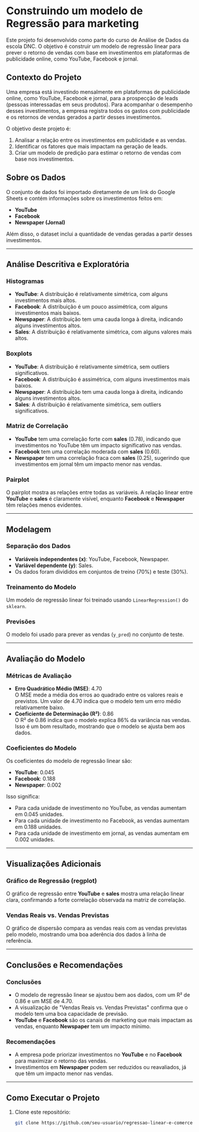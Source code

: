 # Construindo um modelo de Regressão para marketing

Este projeto foi desenvolvido como parte do curso de Análise de Dados da escola DNC. O objetivo é construir um modelo de regressão linear para prever o retorno de vendas com base em investimentos em plataformas de publicidade online, como YouTube, Facebook e jornal.

## Contexto do Projeto

Uma empresa está investindo mensalmente em plataformas de publicidade online, como YouTube, Facebook e jornal, para a prospecção de leads (pessoas interessadas em seus produtos). Para acompanhar o desempenho desses investimentos, a empresa registra todos os gastos com publicidade e os retornos de vendas gerados a partir desses investimentos.

O objetivo deste projeto é:
1. Analisar a relação entre os investimentos em publicidade e as vendas.
2. Identificar os fatores que mais impactam na geração de leads.
3. Criar um modelo de predição para estimar o retorno de vendas com base nos investimentos.

## Sobre os Dados

O conjunto de dados foi importado diretamente de um link do Google Sheets e contém informações sobre os investimentos feitos em:
- **YouTube**
- **Facebook**
- **Newspaper (Jornal)**

Além disso, o dataset inclui a quantidade de vendas geradas a partir desses investimentos.

---

## Análise Descritiva e Exploratória

### Histogramas
- **YouTube**: A distribuição é relativamente simétrica, com alguns investimentos mais altos.
- **Facebook**: A distribuição é um pouco assimétrica, com alguns investimentos mais baixos.
- **Newspaper**: A distribuição tem uma cauda longa à direita, indicando alguns investimentos altos.
- **Sales**: A distribuição é relativamente simétrica, com alguns valores mais altos.

### Boxplots
- **YouTube**: A distribuição é relativamente simétrica, sem outliers significativos.
- **Facebook**: A distribuição é assimétrica, com alguns investimentos mais baixos.
- **Newspaper**: A distribuição tem uma cauda longa à direita, indicando alguns investimentos altos.
- **Sales**: A distribuição é relativamente simétrica, sem outliers significativos.

### Matriz de Correlação
- **YouTube** tem uma correlação forte com **sales** (0.78), indicando que investimentos no YouTube têm um impacto significativo nas vendas.
- **Facebook** tem uma correlação moderada com **sales** (0.60).
- **Newspaper** tem uma correlação fraca com **sales** (0.25), sugerindo que investimentos em jornal têm um impacto menor nas vendas.

### Pairplot
O pairplot mostra as relações entre todas as variáveis. A relação linear entre **YouTube** e **sales** é claramente visível, enquanto **Facebook** e **Newspaper** têm relações menos evidentes.

---

## Modelagem

### Separação dos Dados
- **Variáveis independentes (x)**: YouTube, Facebook, Newspaper.
- **Variável dependente (y)**: Sales.
- Os dados foram divididos em conjuntos de treino (70%) e teste (30%).

### Treinamento do Modelo
Um modelo de regressão linear foi treinado usando `LinearRegression()` do `sklearn`.

### Previsões
O modelo foi usado para prever as vendas (`y_pred`) no conjunto de teste.

---

## Avaliação do Modelo

### Métricas de Avaliação
- **Erro Quadrático Médio (MSE)**: 4.70  
  O MSE mede a média dos erros ao quadrado entre os valores reais e previstos. Um valor de 4.70 indica que o modelo tem um erro médio relativamente baixo.
- **Coeficiente de Determinação (R²)**: 0.86  
  O R² de 0.86 indica que o modelo explica 86% da variância nas vendas. Isso é um bom resultado, mostrando que o modelo se ajusta bem aos dados.

### Coeficientes do Modelo
Os coeficientes do modelo de regressão linear são:
- **YouTube**: 0.045
- **Facebook**: 0.188
- **Newspaper**: 0.002

Isso significa:
- Para cada unidade de investimento no YouTube, as vendas aumentam em 0.045 unidades.
- Para cada unidade de investimento no Facebook, as vendas aumentam em 0.188 unidades.
- Para cada unidade de investimento em jornal, as vendas aumentam em 0.002 unidades.

---

## Visualizações Adicionais

### Gráfico de Regressão (regplot)
O gráfico de regressão entre **YouTube** e **sales** mostra uma relação linear clara, confirmando a forte correlação observada na matriz de correlação.

### Vendas Reais vs. Vendas Previstas
O gráfico de dispersão compara as vendas reais com as vendas previstas pelo modelo, mostrando uma boa aderência dos dados à linha de referência.

---

## Conclusões e Recomendações

### Conclusões
- O modelo de regressão linear se ajustou bem aos dados, com um R² de 0.86 e um MSE de 4.70.
- A visualização de "Vendas Reais vs. Vendas Previstas" confirma que o modelo tem uma boa capacidade de previsão.
- **YouTube** e **Facebook** são os canais de marketing que mais impactam as vendas, enquanto **Newspaper** tem um impacto mínimo.

### Recomendações
- A empresa pode priorizar investimentos no **YouTube** e no **Facebook** para maximizar o retorno das vendas.
- Investimentos em **Newspaper** podem ser reduzidos ou reavaliados, já que têm um impacto menor nas vendas.

---

## Como Executar o Projeto

1. Clone este repositório:
   ```bash
   git clone https://github.com/seu-usuario/regressao-linear-e-comerce.git
